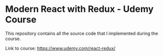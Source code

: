 # Modern React with Redux - Udemy Course

This repository contains all the source code that I implemented during the course.

Link to course: https://www.udemy.com/react-redux/

